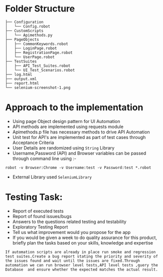 # Folder Structure

```
├── Configuration
│   └── Config.robot
├── CustomScripts
│   └── Apimethods.py
├── PageObjects
│   ├── CommonKeywords.robot
│   ├── LoginPage.robot
│   ├── RegistrationPage.robot
│   └── UserPage.robot
├── TestSuites
│   ├── API_Test_Suites.robot
│   └── UI_Test_Scenarios.robot
├── log.html
├── output.xml
├── report.html
└── selenium-screenshot-1.png
```

# Approach to the implementation 

* Using page Object design pattern for UI Automation
* API methods are implemented using requests module 
* Apimethods.p file has necessary methods to drive API Automation
* Unit test for API's are implemented as part of test cases through Acceptance Criteria
* User Details are randomized using `String` Library 
* Username,Password (API) and Browser variables can be passed through command line using :-
```cd TestSuites
robot -v Browser:Chrome -v Username:test -v Password:test *.robot 
```
* External Library used `SeleniumLibrary`  



# Testing Task: 

* Report of executed tests 
* Report of found issues/bugs 
* Answers to the questions related testing and testability 
* Exploratory Testing Report  
* Tell us what improvement would you propose for the app 
* If you would be given a week to do quality assurance for this product, briefly plan the tasks based on your skills, knowledge and expertise 

 ``` Most importantly I’ll spend sometime to quickly grasp the domain knowledge in order to efficiently test the product.If certain concepts are not clear I’ll ask the product owner/team lead/developer and get the necessary details.Based on my understanding I’ll come up with Test Plan,Test cases,Quality Gates(acceptance and exit criteria) for each feature.So during testing if these criteria are not satisfied inform the developer with bug status reopened.Go thorough manual testing(smoke testing) if automation is not yet implemented.Then sanity testing followed by regression testing.Also perform Exploratory testing from an end-user’s perspective without following any test plan documentation.
If automation scripts are already in place run smoke and regression test suites.Create a bug report stating the priority and severity of the issues found and wait until the issues are fixed.Through automation we can run browser level tests,API level tests ,query the Database  and ensure whether the expected matches the actual result.
```
 
